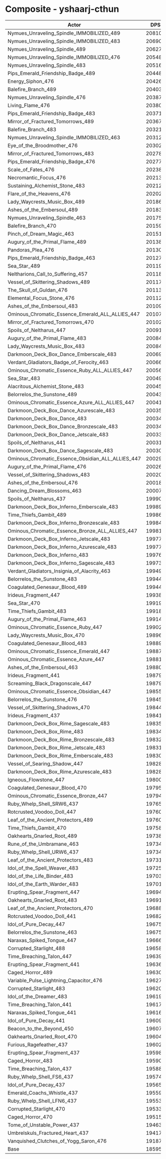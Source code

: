 # Composite - yshaarj-cthun
| Actor | DPS | Increase |
|---|:---:|:---:|
|Nymues_Unraveling_Spindle_IMMOBILIZED_489|208100|11.91%|
|Nymues_Unraveling_Spindle_IMMOBILIZED_483|206903|11.27%|
|Nymues_Unraveling_Spindle_489|206277|10.93%|
|Nymues_Unraveling_Spindle_IMMOBILIZED_476|205487|10.51%|
|Nymues_Unraveling_Spindle_483|205166|10.33%|
|Pips_Emerald_Friendship_Badge_489|204483|9.97%|
|Energy_Siphon_476|204261|9.85%|
|Balefire_Branch_489|204037|9.73%|
|Nymues_Unraveling_Spindle_476|203877|9.64%|
|Living_Flame_476|203804|9.60%|
|Pips_Emerald_Friendship_Badge_483|203719|9.56%|
|Mirror_of_Fractured_Tomorrows_489|203670|9.53%|
|Balefire_Branch_483|203216|9.28%|
|Nymues_Unraveling_Spindle_IMMOBILIZED_463|203125|9.24%|
|Eye_of_the_Broodmother_476|203023|9.18%|
|Mirror_of_Fractured_Tomorrows_483|202787|9.05%|
|Pips_Emerald_Friendship_Badge_476|202773|9.05%|
|Scale_of_Fates_476|202387|8.84%|
|Necromantic_Focus_476|202132|8.70%|
|Sustaining_Alchemist_Stone_483|202127|8.70%|
|Flare_of_the_Heavens_476|202020|8.64%|
|Lady_Waycrests_Music_Box_489|201867|8.56%|
|Ashes_of_the_Embersoul_489|201838|8.54%|
|Nymues_Unraveling_Spindle_463|201754|8.50%|
|Balefire_Branch_470|201598|8.41%|
|Pinch_of_Dream_Magic_463|201519|8.37%|
|Augury_of_the_Primal_Flame_489|201383|8.30%|
|Pandoras_Plea_476|201308|8.26%|
|Pips_Emerald_Friendship_Badge_463|201271|8.24%|
|Sea_Star_489|201199|8.20%|
|Neltharions_Call_to_Suffering_457|201181|8.19%|
|Vessel_of_Skittering_Shadows_489|201172|8.18%|
|The_Skull_of_Guldan_476|201138|8.17%|
|Elemental_Focus_Stone_476|201123|8.16%|
|Ashes_of_the_Embersoul_483|201099|8.15%|
|Ominous_Chromatic_Essence_Emerald_ALL_ALLIES_447|201072|8.13%|
|Mirror_of_Fractured_Tomorrows_470|201027|8.11%|
|Spoils_of_Neltharus_447|200913|8.05%|
|Augury_of_the_Primal_Flame_483|200845|8.01%|
|Lady_Waycrests_Music_Box_483|200840|8.01%|
|Darkmoon_Deck_Box_Dance_Emberscale_483|200692|7.93%|
|Verdant_Gladiators_Badge_of_Ferocity_463|200661|7.91%|
|Ominous_Chromatic_Essence_Ruby_ALL_ALLIES_447|200565|7.86%|
|Sea_Star_483|200499|7.82%|
|Alacritous_Alchemist_Stone_483|200456|7.80%|
|Belorrelos_the_Sunstone_489|200436|7.79%|
|Ominous_Chromatic_Essence_Azure_ALL_ALLIES_447|200413|7.78%|
|Darkmoon_Deck_Box_Dance_Azurescale_483|200356|7.75%|
|Darkmoon_Deck_Box_Dance_483|200346|7.74%|
|Darkmoon_Deck_Box_Dance_Bronzescale_483|200341|7.74%|
|Darkmoon_Deck_Box_Dance_Jetscale_483|200336|7.74%|
|Spoils_of_Neltharus_441|200311|7.72%|
|Darkmoon_Deck_Box_Dance_Sagescale_483|200302|7.72%|
|Ominous_Chromatic_Essence_Obsidian_ALL_ALLIES_447|200296|7.71%|
|Augury_of_the_Primal_Flame_476|200263|7.70%|
|Vessel_of_Skittering_Shadows_483|200200|7.66%|
|Ashes_of_the_Embersoul_476|200183|7.65%|
|Dancing_Dream_Blossoms_463|200075|7.60%|
|Spoils_of_Neltharus_437|199901|7.50%|
|Darkmoon_Deck_Box_Inferno_Emberscale_483|199890|7.50%|
|Time_Thiefs_Gambit_489|199866|7.48%|
|Darkmoon_Deck_Box_Inferno_Bronzescale_483|199843|7.47%|
|Ominous_Chromatic_Essence_Bronze_ALL_ALLIES_447|199812|7.45%|
|Darkmoon_Deck_Box_Inferno_Jetscale_483|199777|7.44%|
|Darkmoon_Deck_Box_Inferno_Azurescale_483|199771|7.43%|
|Darkmoon_Deck_Box_Inferno_483|199767|7.43%|
|Darkmoon_Deck_Box_Inferno_Sagescale_483|199731|7.41%|
|Verdant_Gladiators_Insignia_of_Alacrity_463|199498|7.28%|
|Belorrelos_the_Sunstone_483|199443|7.26%|
|Coagulated_Genesaur_Blood_489|199441|7.25%|
|Irideus_Fragment_447|199384|7.22%|
|Sea_Star_470|199191|7.12%|
|Time_Thiefs_Gambit_483|199189|7.12%|
|Augury_of_the_Primal_Flame_463|199140|7.09%|
|Ominous_Chromatic_Essence_Ruby_447|199021|7.03%|
|Lady_Waycrests_Music_Box_470|198966|7.00%|
|Coagulated_Genesaur_Blood_483|198893|6.96%|
|Ominous_Chromatic_Essence_Emerald_447|198875|6.95%|
|Ominous_Chromatic_Essence_Azure_447|198811|6.92%|
|Ashes_of_the_Embersoul_463|198802|6.91%|
|Irideus_Fragment_441|198797|6.91%|
|Screaming_Black_Dragonscale_447|198797|6.91%|
|Ominous_Chromatic_Essence_Obsidian_447|198551|6.78%|
|Belorrelos_the_Sunstone_476|198456|6.72%|
|Vessel_of_Skittering_Shadows_470|198445|6.72%|
|Irideus_Fragment_437|198417|6.70%|
|Darkmoon_Deck_Box_Rime_Sagescale_483|198350|6.67%|
|Darkmoon_Deck_Box_Rime_483|198347|6.67%|
|Darkmoon_Deck_Box_Rime_Bronzescale_483|198325|6.65%|
|Darkmoon_Deck_Box_Rime_Jetscale_483|198316|6.65%|
|Darkmoon_Deck_Box_Rime_Emberscale_483|198304|6.64%|
|Vessel_of_Searing_Shadow_447|198288|6.63%|
|Darkmoon_Deck_Box_Rime_Azurescale_483|198285|6.63%|
|Igneous_Flowstone_447|198005|6.48%|
|Coagulated_Genesaur_Blood_470|197956|6.46%|
|Ominous_Chromatic_Essence_Bronze_447|197941|6.45%|
|Ruby_Whelp_Shell_SRW6_437|197655|6.29%|
|Rotcrusted_Voodoo_Doll_447|197601|6.26%|
|Leaf_of_the_Ancient_Protectors_489|197600|6.26%|
|Time_Thiefs_Gambit_470|197585|6.26%|
|Oakhearts_Gnarled_Root_489|197387|6.15%|
|Rune_of_the_Umbramane_463|197340|6.12%|
|Ruby_Whelp_Shell_URW6_437|197340|6.12%|
|Leaf_of_the_Ancient_Protectors_483|197317|6.11%|
|Idol_of_the_Spell_Weaver_483|197256|6.08%|
|Idol_of_the_Life_Binder_483|197032|5.96%|
|Idol_of_the_Earth_Warder_483|197014|5.95%|
|Erupting_Spear_Fragment_447|196947|5.91%|
|Oakhearts_Gnarled_Root_483|196915|5.90%|
|Leaf_of_the_Ancient_Protectors_470|196883|5.88%|
|Rotcrusted_Voodoo_Doll_441|196825|5.85%|
|Idol_of_Pure_Decay_447|196753|5.81%|
|Belorrelos_the_Sunstone_463|196753|5.81%|
|Naraxas_Spiked_Tongue_447|196663|5.76%|
|Corrupted_Starlight_488|196587|5.72%|
|Time_Breaching_Talon_447|196390|5.61%|
|Erupting_Spear_Fragment_441|196364|5.60%|
|Caged_Horror_489|196304|5.57%|
|Variable_Pulse_Lightning_Capacitor_476|196273|5.55%|
|Corrupted_Starlight_483|196209|5.52%|
|Idol_of_the_Dreamer_483|196192|5.51%|
|Time_Breaching_Talon_441|196175|5.50%|
|Naraxas_Spiked_Tongue_441|196160|5.49%|
|Idol_of_Pure_Decay_441|196099|5.46%|
|Beacon_to_the_Beyond_450|196070|5.44%|
|Oakhearts_Gnarled_Root_470|196047|5.43%|
|Furious_Ragefeather_437|196028|5.42%|
|Erupting_Spear_Fragment_437|195985|5.40%|
|Caged_Horror_483|195907|5.35%|
|Time_Breaching_Talon_437|195886|5.34%|
|Ruby_Whelp_Shell_FS6_437|195743|5.27%|
|Idol_of_Pure_Decay_437|195650|5.22%|
|Emerald_Coachs_Whistle_437|195592|5.18%|
|Ruby_Whelp_Shell_LFN6_437|195533|5.15%|
|Corrupted_Starlight_470|195336|5.05%|
|Caged_Horror_470|195150|4.95%|
|Tome_of_Unstable_Power_437|194637|4.67%|
|Umbrelskuls_Fractured_Heart_437|194178|4.42%|
|Vanquished_Clutches_of_Yogg_Saron_476|191873|3.18%|
|Base|185952|0.00%|
